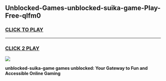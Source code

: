 
## Unblocked-Games-unblocked-suika-game-Play-Free-qlfm0
<h3>
<a href="https://premium76.site?title=unblocked-suika-game&ref=15A">CLICK TO PLAY</a></h3>
<hr>

<h3>
<a href="https://premium76.site?title=unblocked-suika-game&ref=15A">CLICK 2 PLAY</a>
  
</h3>

<a href="https://premium76.site?title=unblocked-suika-game&ref=15A"><img src="https://clearcache.store/games.png"></a>


**unblocked-suika-game games unblocked: Your Gateway to Fun and Accessible Online Gaming**
